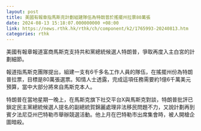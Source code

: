 ```yaml
---
layout: post
title: 美國有報章指馬斯克計劃組建隊伍為特朗普於搖擺州拉票80萬張
date: 2024-08-13 15:18:07.000000000 +08:00
link: https://news.rthk.hk/rthk/ch/component/k2/1765993-20240813.htm
categories: rthk
---
```


美國有報章報道富商馬斯克支持共和黨總統候選人特朗普，爭取再度入主白宮的計劃細節。

報道指馬斯克團隊提出，組建一支有6千多名工作人員的隊伍，在搖擺州份為特朗普拉票，目標是80萬張選票。知情人士透露，完成這項任務需要約1億6千萬美元預算，當中大部分將來自馬斯克本人。

特朗普在當地星期一晚上，在馬斯克旗下社交平台X與馬斯克對談，特朗普批評已鎖定民主黨總統候選人提名的副總統賀錦麗處理非法移民問題不力，又說計劃再到賓夕法尼亞州巴特勒市舉辦競選活動。他上月在巴特勒市出席集會時，被人開槍企圖暗殺。
